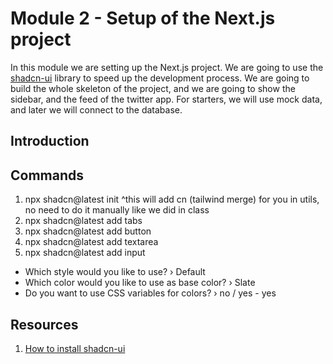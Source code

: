 # Module 2 - Setup of the Next.js project

In this module we are setting up the Next.js project. We are going to use the [shadcn-ui](https://ui.shadcn.com/) library to speed up the development process. We are going to build the whole skeleton of the project, and we are going to show the sidebar, and the feed of the twitter app. For starters, we will use mock data, and later we will connect to the database.

## Introduction

## Commands

1. npx shadcn@latest init
   ^this will add cn (tailwind merge) for you in utils, no need to do it manually like we did in class
2. npx shadcn@latest add tabs
3. npx shadcn@latest add button
4. npx shadcn@latest add textarea
5. npx shadcn@latest add input

- Which style would you like to use? › Default
- Which color would you like to use as base color? › Slate
- Do you want to use CSS variables for colors? › no / yes - yes

## Resources

1. [How to install shadcn-ui](https://ui.shadcn.com/docs/installation/next)

